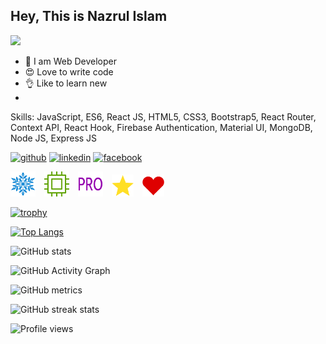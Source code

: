 ## Hey, This is Nazrul Islam
![](https://i.ibb.co/6rKM3XN/Welcome-Back-to-Sandy-Spring.png)

- 👑 I am Web Developer 
- 😍 Love to write code 
- 👌 Like to learn new 
- 
Skills: JavaScript, ES6, React JS, HTML5, CSS3, Bootstrap5, React Router, Context API, React Hook, Firebase Authentication, Material UI, MongoDB, Node JS, Express JS

[<img src='https://cdn.jsdelivr.net/npm/simple-icons@3.0.1/icons/github.svg' alt='github' height='40'>](https://github.com/https://github.com/Nazrul10/)  [<img src='https://cdn.jsdelivr.net/npm/simple-icons@3.0.1/icons/linkedin.svg' alt='linkedin' height='40'>](https://www.linkedin.com/in/https://www.linkedin.com/in/nazrul10//)  [<img src='https://cdn.jsdelivr.net/npm/simple-icons@3.0.1/icons/facebook.svg' alt='facebook' height='40'>](https://www.facebook.com/https://www.facebook.com/prince.nil200)  

<a href='https://archiveprogram.github.com/'><img src='https://raw.githubusercontent.com/acervenky/animated-github-badges/master/assets/acbadge.gif' width='40' height='40'></a> <a href='https://docs.github.com/en/developers'><img src='https://raw.githubusercontent.com/acervenky/animated-github-badges/master/assets/devbadge.gif' width='40' height='40'></a> <a href='https://github.com/pricing'><img src='https://raw.githubusercontent.com/acervenky/animated-github-badges/master/assets/pro.gif' width='40' height='40'></a> <a href='https://stars.github.com/'><img src='https://raw.githubusercontent.com/acervenky/animated-github-badges/master/assets/starbadge.gif' width='35' height='35'></a> <a href='https://docs.github.com/en/github/supporting-the-open-source-community-with-github-sponsors'><img src='https://raw.githubusercontent.com/acervenky/animated-github-badges/master/assets/sponsorbadge.gif' width='35' height='35'></a> 

[![trophy](https://github-profile-trophy.vercel.app/?username=https://github.com/Nazrul10/)](https://github.com/ryo-ma/github-profile-trophy)

[![Top Langs](https://github-readme-stats.vercel.app/api/top-langs/?username=https://github.com/Nazrul10/)](https://github.com/anuraghazra/github-readme-stats)

![GitHub stats](https://github-readme-stats.vercel.app/api?username=https://github.com/Nazrul10/&show_icons=true&count_private=true)  

![GitHub Activity Graph](https://activity-graph.herokuapp.com/graph?username=https://github.com/Nazrul10/)  

![GitHub metrics](https://metrics.lecoq.io/https://github.com/Nazrul10/)  

![GitHub streak stats](https://github-readme-streak-stats.herokuapp.com/?user=https://github.com/Nazrul10/)  

![Profile views](https://gpvc.arturio.dev/https://github.com/Nazrul10/)  
